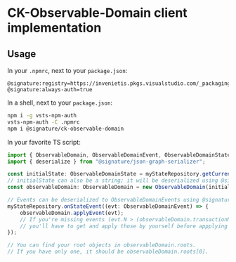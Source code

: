 # CK-Observable-Domain client implementation

## Usage

In your `.npmrc`, next to your `package.json`:

```
@signature:registry=https://invenietis.pkgs.visualstudio.com/_packaging/InternalNPM/npm/registry
@signature:always-auth=true
```

In a shell, next to your `package.json`:

```sh
npm i -g vsts-npm-auth
vsts-npm-auth -C .npmrc
npm i @signature/ck-observable-domain
```

In your favorite TS script:

```ts
import { ObservableDomain, ObservableDomainEvent, ObservableDomainState } from "@signature/ck-observable-domain";
import { deserialize } from "@signature/json-graph-serializer";

const initialState: ObservableDomainState = myStateRepository.getCurrentState();
// initialState can also be a string; it will be deserialized using @signature/json-graph-serializer.
const observableDomain: ObservableDomain = new ObservableDomain(initialState);

// Events can be deserialized to ObservableDomainEvents using @signature/json-graph-serializer.
myStateRepository.onStateEvent((evt: ObservableDomainEvent) => {
    observableDomain.applyEvent(evt);
    // If you're missing events (evt.N > (observableDomain.transactionNumber + 1)),
    // you'll have to get and apply those by yourself before appplying new ones.
});

// You can find your root objects in observableDomain.roots.
// If you have only one, it should be observableDomain.roots[0].
```
